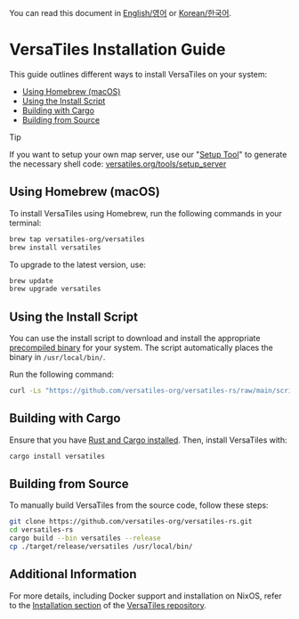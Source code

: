 You can read this document in [English/영어](install_versatiles.md) or [Korean/한국어](install_versatiles.ko.md).

# VersaTiles Installation Guide

This guide outlines different ways to install VersaTiles on your system:

- [Using Homebrew (macOS)](#using-homebrew-macos)
- [Using the Install Script](#using-the-install-script)
- [Building with Cargo](#building-with-cargo)
- [Building from Source](#building-from-source)

> [!TIP]
> If you want to setup your own map server, use our "[Setup Tool](https://versatiles.org/tools/setup_server)" to generate the necessary shell code: [versatiles.org/tools/setup_server](https://versatiles.org/tools/setup_server)

## Using Homebrew (macOS)

To install VersaTiles using Homebrew, run the following commands in your terminal:

```sh
brew tap versatiles-org/versatiles
brew install versatiles
```

To upgrade to the latest version, use:

```sh
brew update
brew upgrade versatiles
```

## Using the Install Script

You can use the install script to download and install the appropriate [precompiled binary](https://github.com/versatiles-org/versatiles-rs/releases/latest) for your system. The script automatically places the binary in `/usr/local/bin/`.

Run the following command:

```sh
curl -Ls "https://github.com/versatiles-org/versatiles-rs/raw/main/scripts/install-unix.sh" | sudo sh
```

## Building with Cargo

Ensure that you have [Rust and Cargo installed](https://doc.rust-lang.org/cargo/getting-started/installation.html). Then, install VersaTiles with:

```sh
cargo install versatiles
```

## Building from Source

To manually build VersaTiles from the source code, follow these steps:

```sh
git clone https://github.com/versatiles-org/versatiles-rs.git
cd versatiles-rs
cargo build --bin versatiles --release
cp ./target/release/versatiles /usr/local/bin/
```

## Additional Information

For more details, including Docker support and installation on NixOS, refer to the [Installation section](https://github.com/versatiles-org/versatiles-rs/?tab=readme-ov-file#installation) of the [VersaTiles repository](https://github.com/versatiles-org/versatiles-rs).
